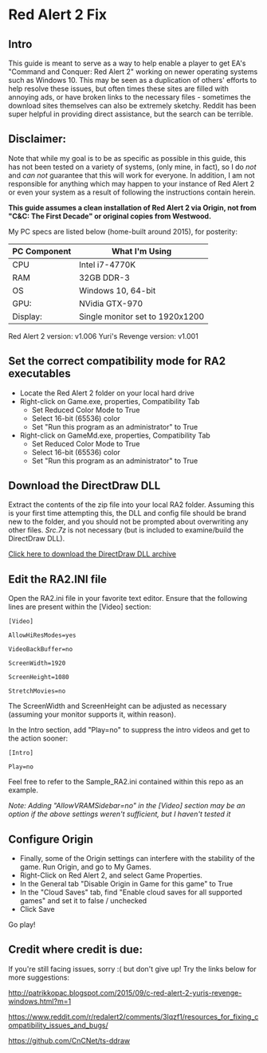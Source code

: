 # Red Alert 2 Fix

## Intro
This guide is meant to serve as a way to help enable a player to get EA's "Command and Conquer: Red Alert 2" working on newer operating systems such as Windows 10. This may be seen as a duplication of others' efforts to help resolve these issues, but often times these sites are filled with annoying ads, or have broken links to the necessary files - sometimes the download sites themselves can also be extremely sketchy. Reddit has been super helpful in providing direct assistance, but the search can be terrible.

## Disclaimer:
Note that while my goal is to be as specific as possible in this guide, this has not been tested on a variety of systems, (only mine, in fact), so I do *not* and *can not* guarantee that this will work for everyone. In addition, I am not responsible for anything which may happen to your instance of Red Alert 2 or even your system as a result of following the instructions contain herein.

**This guide assumes a clean installation of Red Alert 2 via Origin, not from "C&C: The First Decade" or original copies from Westwood.**

My PC specs are listed below (home-built around 2015), for posterity:

PC Component|What I'm Using
------------|--------------
CPU|Intel i7-4770K
RAM|32GB DDR-3
OS|Windows 10, 64-bit
GPU:|NVidia GTX-970
Display:|Single monitor set to 1920x1200

Red Alert 2 version: v1.006
Yuri's Revenge version: v1.001

## Set the correct compatibility mode for RA2 executables
* Locate the Red Alert 2 folder on your local hard drive
* Right-click on Game.exe, properties, Compatibility Tab
  * Set Reduced Color Mode to True
  * Select 16-bit (65536) color 
  * Set "Run this program as an administrator" to True
* Right-click on GameMd.exe, properties, Compatibility Tab
  * Set Reduced Color Mode to True
  * Select 16-bit (65536) color 
  * Set "Run this program as an administrator" to True

## Download the DirectDraw DLL
Extract the contents of the zip file into your local RA2 folder. Assuming this is your first time attempting this, the DLL and config file should be brand new to the folder, and you should not be prompted about overwriting any other files. *Src.7z* is not necessary (but is included to examine/build the DirectDraw DLL).

[Click here to download the DirectDraw DLL archive](https://github.com/Artmageddon/RedAlert2Fix/raw/master/RA2_Windows_10_64bit.zip)

## Edit the RA2.INI file

Open the RA2.ini file in your favorite text editor. Ensure that the following lines are present within the [Video] section:

    [Video]

    AllowHiResModes=yes

    VideoBackBuffer=no

    ScreenWidth=1920

    ScreenHeight=1080

    StretchMovies=no

The ScreenWidth and ScreenHeight can be adjusted as necessary (assuming your monitor supports it, within reason).

In the Intro section, add "Play=no" to suppress the intro videos and get to the action sooner:

    [Intro]

    Play=no

Feel free to refer to the Sample_RA2.ini contained within this repo as an example.

*Note: Adding "AllowVRAMSidebar=no" in the [Video] section may be an option if the above settings weren't sufficient, but I haven't tested it*

## Configure Origin
* Finally, some of the Origin settings can interfere with the stability of the game. Run Origin, and go to My Games. 
* Right-Click on Red Alert 2, and select Game Properties.
* In the General tab "Disable Origin in Game for this game" to True
* In the "Cloud Saves" tab, find "Enable cloud saves for all supported games" and set it to false / unchecked
* Click Save

Go play!

## Credit where credit is due:

If you're still facing issues, sorry :( but don't give up! Try the links below for more suggestions:

http://patrikkopac.blogspot.com/2015/09/c-red-alert-2-yuris-revenge-windows.html?m=1

https://www.reddit.com/r/redalert2/comments/3lqzf1/resources_for_fixing_compatibility_issues_and_bugs/

https://github.com/CnCNet/ts-ddraw

